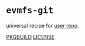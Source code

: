 # `evmfs-git`

universal recipe for [user repo](../themartiancompany/ur).

[PKGBUILD](PKGBUILD)
[LICENSE](COPYING)
